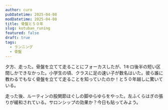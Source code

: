 ```yaml
---
author: curo
pubDatetime: 2025-04-08
modDatetime: 2025-04-08
title: 骨盤と５０年
slug: kotuban_runing
featured: false
draft: true
tags:
  - ランニング　
  - 骨盤
---
```

夕方、走った。骨盤を立てて走ることにフォーカスしたが、1キロ後半の短い区間しかできなかった。小学生の頃、クラスに足の速い子が数名はいた。彼ら誰に教わるでもなく骨盤を立てて走ることを知っていたのか！と５０年越しに驚いている。

走った後、ルーティンの股関節ほぐしの脚ゆらゆらをやった。左ふくらはぎの張りが緩和されている。サロンシップの効果か？今日も貼ってみよう。